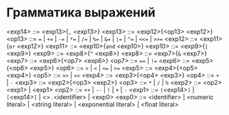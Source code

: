 # Грамматика выражений

\<exp14> ::= \<exp13>{`,` \<exp13>}
\<exp13> ::= \<exp12>{\<op13> \<exp12>}
\<op13> ::= `=` | `+=` | `-=` | `*=` | `/=` | `%=` | `&=` | `|=` | `^=` | `<<=` | `>>=`
\<exp12> ::= \<exp11>{`or` \<exp12>}
\<exp11> ::= \<exp10>{`and` \<exp10>}
\<exp10> ::= \<exp9>{`|` \<exp9>}
\<exp9> ::= \<exp8>{`^` \<exp8>}
\<exp8> ::= \<exp7>{`&` \<exp7>}
\<exp7> ::= \<exp6>{\<op7> \<exp6>}
\<op7> ::= `==` | `!=`
\<exp6> ::= \<exp5>{\<op6> \<exp5>}
\<op6> ::= `>` | `<` | `<=` | `>=`
\<exp5> ::= \<exp4>{\<op5> \<exp4>}
\<op5> ::= `>>` | `<<`
\<exp4> ::= \<exp3>{\<op4> \<exp3>}
\<op4> ::= `+` | `-`
\<exp3> ::= \<exp2>{\<op3> \<exp2>}
\<op3> ::= `*` | `/` | `%`
\<exp2> ::= \<op2> \<exp1> | \<exp1>
\<op2> ::= `++` | `--` | `!` | `+` | `-`
\<exp1> ::= `(`\<exp14>`)` | `[`\<exp14>`]` |  \<>`.`\<identifier> | \<exp0>
\<exp0> ::= \<identifier> | \<numeric literal> | \<string literal> | \<exponential literal> | \<float literal>
